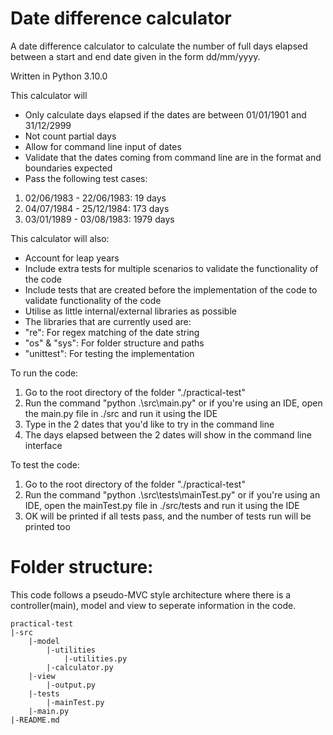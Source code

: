 # Date difference calculator

A date difference calculator to calculate the number of full days elapsed between a start
and end date given in the form dd/mm/yyyy.

Written in Python 3.10.0

This calculator will

- Only calculate days elapsed if the dates are between 01/01/1901 and 31/12/2999
- Not count partial days
- Allow for command line input of dates
- Validate that the dates coming from command line are in the format and boundaries expected
- Pass the following test cases:

1. 02/06/1983 - 22/06/1983: 19 days
2. 04/07/1984 - 25/12/1984: 173 days
3. 03/01/1989 - 03/08/1983: 1979 days

This calculator will also:

- Account for leap years
- Include extra tests for multiple scenarios to validate the functionality of the code
- Include tests that are created before the implementation of the code to validate functionality of the code
- Utilise as little internal/external libraries as possible
- The libraries that are currently used are:
- "re": For regex matching of the date string
- "os" & "sys": For folder structure and paths
- "unittest": For testing the implementation

To run the code:

1. Go to the root directory of the folder "./practical-test"
2. Run the command "python .\src\main.py" or if you're using an IDE, open the main.py file in ./src and run it using the IDE
3. Type in the 2 dates that you'd like to try in the command line
4. The days elapsed between the 2 dates will show in the command line interface

To test the code:

1. Go to the root directory of the folder "./practical-test"
2. Run the command "python .\src\tests\mainTest.py" or if you're using an IDE, open the mainTest.py file in ./src/tests and run it using the IDE
3. OK will be printed if all tests pass, and the number of tests run will be printed too

# Folder structure:

This code follows a pseudo-MVC style architecture where there is a controller(main), model and view to seperate information in the code.

```
practical-test
|-src
    |-model
        |-utilities
            |-utilities.py
        |-calculator.py
    |-view
        |-output.py
    |-tests
        |-mainTest.py
    |-main.py
|-README.md
```





